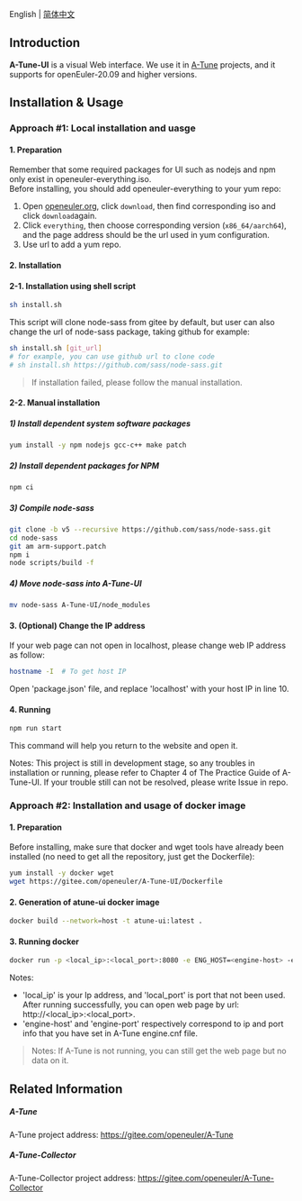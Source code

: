 English | [简体中文](./README.md)

## Introduction

**A-Tune-UI** is a visual Web interface. We use it in  [A-Tune](https://gitee.com/openeuler/A-Tune) projects, and it supports for openEuler-20.09 and higher versions.



## Installation & Usage

### Approach #1: Local installation and uasge

#### 1. Preparation

Remember that some required packages for UI such as nodejs and npm only exist in openeuler-everything.iso.  
Before installing, you should add openeuler-everything to your yum repo:  

1. Open [openeuler.org](https://openeuler.org/en/), click  `download`, then find corresponding iso and click  `download`again.   
2. Click `everything`, then choose corresponding version (`x86_64/aarch64`), and the page address should be the url used in yum configuration.  
3. Use url to add a yum repo. 

#### 2. Installation

#### 2-1. Installation using shell script

```bash
sh install.sh
```

This script will clone node-sass from gitee by default, but user can also change the url of node-sass package, taking github for example:
```bash
sh install.sh [git_url]
# for example, you can use github url to clone code
# sh install.sh https://github.com/sass/node-sass.git
```

> If installation failed, please follow the manual installation.


#### 2-2. Manual installation

##### 1) Install dependent system software packages

```bash
yum install -y npm nodejs gcc-c++ make patch
```

##### 2) Install dependent packages for NPM

```bash
npm ci
```
##### 3) Compile node-sass 

```bash
git clone -b v5 --recursive https://github.com/sass/node-sass.git
cd node-sass
git am arm-support.patch
npm i
node scripts/build -f
```

##### 4) Move node-sass into A-Tune-UI

```bash
mv node-sass A-Tune-UI/node_modules
```

#### 3. (Optional) Change the IP address

If your web page can not open in localhost, please change web IP address as follow:

```bash
hostname -I  # To get host IP
```
Open 'package.json' file, and replace 'localhost' with your host IP in line 10.

#### 4. Running

```bash
npm run start
```
This command will help you return to the website and open it.

Notes: This project is still in development stage, so any troubles in installation or running, please refer to Chapter 4 of The Practice Guide of A-Tune-UI. If your trouble still can not be resolved, please write Issue in repo.


### Approach #2: Installation and usage of docker image

#### 1. Preparation

Before installing, make sure that docker and wget tools have already been installed (no need to get all the repository, just get the Dockerfile):
```bash
yum install -y docker wget
wget https://gitee.com/openeuler/A-Tune-UI/Dockerfile
```

#### 2. Generation of atune-ui docker image

```bash
docker build --network=host -t atune-ui:latest .
```

#### 3. Running docker

```bash
docker run -p <local_ip>:<local_port>:8080 -e ENG_HOST=<engine-host> -e ENG_PORT=<engine-port> atune-ui
```

Notes:
- 'local_ip' is your Ip address, and 'local_port' is port that not been used. After running successfully, you can open web page by url: http://<local_ip>:<local_port>.
- 'engine-host' and 'engine-port' respectively correspond to ip and port info that you have set in A-Tune engine.cnf file.

> Notes: If A-Tune is not running, you can still get the web page but no data on it.


## Related Information

##### A-Tune
A-Tune project address: https://gitee.com/openeuler/A-Tune

##### A-Tune-Collector
A-Tune-Collector project address: https://gitee.com/openeuler/A-Tune-Collector


